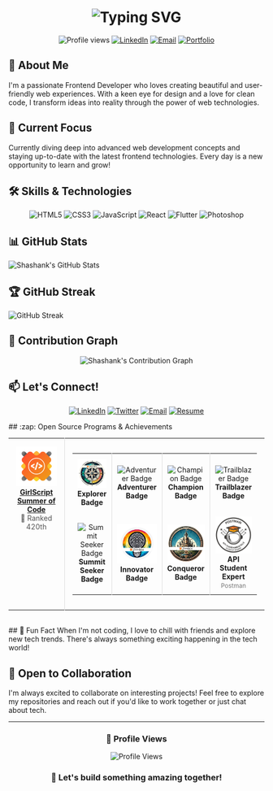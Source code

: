<h1 align="center">
  <img src="https://readme-typing-svg.herokuapp.com?font=Roboto+Slab&weight=700&size=28&pause=1000&color=1A237E&center=true&vCenter=true&random=false&width=435&lines=Hi%2C+I'm+Shashank+Kotagi+%E2%9C%8C%EF%B8%8F;Exploring+ML+and+AI+%F0%9F%93%88;Sophomore+%40MSRIT+%F0%9F%9A%A8" alt="Typing SVG" />
</h1>


<p align="center">
  <img src="https://komarev.com/ghpvc/?username=Shashankckotagi&color=6C63FF&style=flat-square" alt="Profile views" />
  <a href="https://www.linkedin.com/in/Shashankckotagi"><img src="https://img.shields.io/badge/-Connect-blue?style=flat-square&logo=Linkedin" alt="LinkedIn" /></a>
  <a href="mailto:shashankckotagi@gmail.com"><img src="https://img.shields.io/badge/-Email-red?style=flat-square&logo=Gmail&logoColor=white" alt="Email" /></a>
  <a href="https://linktr.ee/Shashankckotagi"><img src="https://img.shields.io/badge/-Portfolio-green?style=flat-square&logo=Linktree&logoColor=white" alt="Portfolio" /></a>
</p>

## 🚀 About Me
I'm a passionate Frontend Developer who loves creating beautiful and user-friendly web experiences. With a keen eye for design and a love for clean code, I transform ideas into reality through the power of web technologies.

## 🌱 Current Focus
Currently diving deep into advanced web development concepts and staying up-to-date with the latest frontend technologies. Every day is a new opportunity to learn and grow!

## 🛠️ Skills & Technologies
<div align="center">

![HTML5](https://img.shields.io/badge/HTML5-E34F26?style=for-the-badge&logo=html5&logoColor=white)
![CSS3](https://img.shields.io/badge/CSS3-1572B6?style=for-the-badge&logo=css3&logoColor=white)
![JavaScript](https://img.shields.io/badge/JavaScript-F7DF1E?style=for-the-badge&logo=javascript&logoColor=black)
![React](https://img.shields.io/badge/React-20232A?style=for-the-badge&logo=react&logoColor=61DAFB)
![Flutter](https://img.shields.io/badge/Flutter-02569B?style=for-the-badge&logo=flutter&logoColor=white)
![Photoshop](https://img.shields.io/badge/Adobe%20Photoshop-31A8FF?style=for-the-badge&logo=adobe%20photoshop&logoColor=white)
</div>

## 📊 GitHub Stats

![Shashank's GitHub Stats](https://github-readme-stats.vercel.app/api?username=Shashankckotagi&show_icons=true&theme=radical)


## 🏆 GitHub Streak

![GitHub Streak](https://streak-stats.demolab.com?user=Shashankckotagi&theme=radical&hide_border=true)

## 🌱 Contribution Graph

<div align="center">
  <img src="https://github-readme-activity-graph.vercel.app/graph?username=Shashankckotagi&bg_color=1E2A47&color=ffffff&line=00C8FF&point=FFB3B3&area=true&hide_border=true&theme=tokyonight" alt="Shashank's Contribution Graph" />
</div>




## 📫 Let's Connect!
<div align="center">

[![LinkedIn](https://img.shields.io/badge/LinkedIn-0077B5?style=for-the-badge&logo=linkedin&logoColor=white)](your-linkedin-url)
[![Twitter](https://img.shields.io/badge/Twitter-1DA1F2?style=for-the-badge&logo=twitter&logoColor=white)](your-twitter-url)
[![Email](https://img.shields.io/badge/Email-D14836?style=for-the-badge&logo=gmail&logoColor=white)](mailto:your.email@example.com)
[![Resume](https://img.shields.io/badge/Resume-4285F4?style=for-the-badge&logo=google-drive&logoColor=white)](your-resume-url)

</div>
## :zap: Open Source Programs & Achievements

<div align="center">
  <table>
    <tr align="center">
      <td style="border-right: 1px solid #dddddd; padding: 15px;" valign="top" width="50%">
        <a href="">
          <img src="https://github.com/Shashankckotagi/Shashankckotagi/blob/main/gssoc.png" alt="GirlScript Summer of Code" width="120" />
          <br>
          <strong>GirlScript Summer of Code</strong>
        </a>
        <br>
        <span style="font-size: 14px; color: #555555;">🏅 Ranked 420th</span>
        <br>
        <span style="font-size: 12px; color: #777777;"
        </span>
      </td>
      <td style="padding: 15px;" valign="top" width="50%">
        <table>
          <tr align="center">
            <td style="border-right: 1px solid #dddddd; padding: 10px;" width="100">
              <img src="https://github.com/Shashankckotagi/Shashankckotagi/blob/main/Explorer%20Badge.png" alt="Explorer Badge" width="80" />
              <br>
              <strong>Explorer Badge</strong>
            </td>
            <td style="border-right: 1px solid #dddddd; padding: 10px;" width="100">
              <img src="https://github.com/ananyag309/ananyag309/blob/main/Adventurer%20Badge.png" alt="Adventurer Badge" width="80" />
              <br>
              <strong>Adventurer Badge</strong>
            </td>
            <td style="border-right: 1px solid #dddddd; padding: 10px;" width="100">
              <img src="https://github.com/ananyag309/ananyag309/blob/main/Champion%20Badge.png" alt="Champion Badge" width="80" />
              <br>
              <strong>Champion Badge</strong>
            </td>
            <td style="padding: 10px;" width="100">
              <img src="https://github.com/ananyag309/ananyag309/blob/main/Trailblazer%20Badge.png" alt="Trailblazer Badge" width="80" />
              <br>
              <strong>Trailblazer Badge</strong>
            </td>
          </tr>
          <tr align="center">
            <td style="border-right: 1px solid #dddddd; padding: 10px;" width="100">
              <img src="https://github.com/ananyag309/ananyag309/blob/main/Summit%20Seeker%20Badge.png" alt="Summit Seeker Badge" width="80" />
              <br>
              <strong>Summit Seeker Badge</strong>
            </td>
            <td style="border-right: 1px solid #dddddd; padding: 10px;" width="100">
              <img src="Innovator Bage.png" alt="Innovator Badge" width="80" />
              <br>
              <strong>Innovator Badge</strong>
            </td>
            <td style="border-right: 1px solid #dddddd; padding: 10px;" width="100">
              <img src="Conqueror%20Badge.png" alt="Conqueror Badge" width="80" />
              <br>
              <strong>Conqueror Badge</strong>
            </td>
            <td style="padding: 10px;" width="100">
              <img src="Postman%20-%20Postman%20API%20Fundamentals%20Student%20Expert%20-%202024-07-29%20(1).png" alt="Postman API Fundamentals Student Expert" width="80" />
              <br>
              <strong>API Student Expert</strong>
              <br>
              <span style="font-size: 12px; color: #777777;">Postman</span>
            </td>
          </tr>
        </table>
      </td>
    </tr>
  </table>
</div>

<br>
## 🎯 Fun Fact
When I'm not coding, I love to chill with friends and explore new tech trends. There's always something exciting happening in the tech world!

## 🤝 Open to Collaboration
I'm always excited to collaborate on interesting projects! Feel free to explore my repositories and reach out if you'd like to work together or just chat about tech.

---

<div align="center">

### 👀 Profile Views
![Profile Views](https://komarev.com/ghpvc/?username=Shashankckotagi&color=brightgreen)

### 🌟 Let's build something amazing together!

</div>
